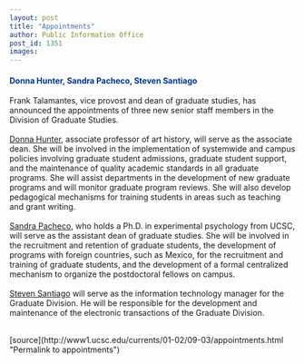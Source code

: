 ```yaml
---
layout: post
title: "Appointments"
author: Public Information Office
post_id: 1351
images:
---
```


<h4>
  <font color="#003399">Donna Hunter, Sandra Pacheco, Steven Santiago</font>
</h4>
<p>
  Frank Talamantes, vice provost and dean of graduate studies, has announced the appointments of three new senior staff members in the Division of Graduate Studies.<br>
  <br>
  <a href="hunter.html">Donna Hunter</a>, associate professor of art history, will serve as the associate dean. She will be involved in the implementation of systemwide and campus policies involving graduate student admissions, graduate student support, and the maintenance of quality academic standards in all graduate programs. She will assist departments in the development of new graduate programs and will monitor graduate program reviews. She will also develop pedagogical mechanisms for training students in areas such as teaching and grant writing.<br>
  <br>
  <a href="pacheco.html">Sandra Pacheco</a>, who holds a Ph.D. in experimental psychology from UCSC, will serve as the assistant dean of graduate studies. She will be involved in the recruitment and retention of graduate students, the development of programs with foreign countries, such as Mexico, for the recruitment and training of graduate students, and the development of a formal centralized mechanism to organize the postdoctoral fellows on campus.<br>
  <br>
  <a href="santiago.html">Steven Santiago</a> will serve as the information technology manager for the Graduate Division. He will be responsible for the development and maintenance of the electronic transactions of the Graduate Division.<br>
  <br>
  </p>
[source](http://www1.ucsc.edu/currents/01-02/09-03/appointments.html "Permalink to appointments")
